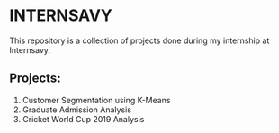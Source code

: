 # INTERNSAVY
This repository is a collection of projects done during my internship at Internsavy.

## Projects:
1. Customer Segmentation using K-Means
2. Graduate Admission Analysis
3. Cricket World Cup 2019 Analysis
